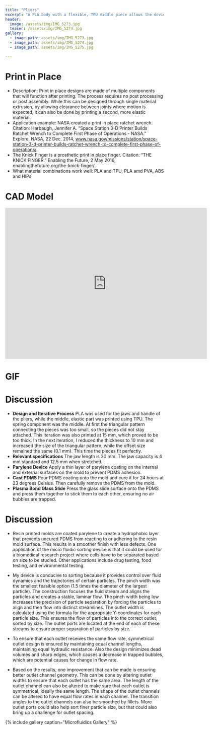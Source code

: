 ```yaml
---
title: "Pliers"
excerpt: "A PLA body with a flexible, TPU middle piece allows the device to flex a small and wide range at the tip."
header:
  image: /assets/img/IMG_5273.jpg
  teaser: /assets/img/IMG_5274.jpg
gallery:
  - image_path: assets/img/IMG_5273.jpg
  - image_path: assets/img/IMG_5274.jpg 
  - image_path: assets/img/IMG_5275.jpg

---
```


# Print in Place

* Description: Print in place designs are made of multiple components that will function after printing. The process requires no post processing or post assembly. While this can be designed through single material extrusion, by allowing clearance between joints where motion is expected, it can also be done by printing a second, more elastic material.
* Application example: NASA created a print in place ratchet wrench. Citation: Harbaugh, Jennifer A. “Space Station 3-D Printer Builds Ratchet Wrench to Complete First Phase of Operations - NASA.” Explore, NASA, 22 Dec. 2014, www.nasa.gov/missions/station/space-station-3-d-printer-builds-ratchet-wrench-to-complete-first-phase-of-operations/.
* The Knick Finger is a prosthetic print in place finger. Citation: “THE KNICK FINGER.” Enabling the Future, 2 May 2016, enablingthefuture.org/the-knick-finger/.
* What material combinations work well: PLA and TPU, PLA amd PVA, ABS and HIPs
‌
# CAD Model
<iframe src="https://vanderbilt643.autodesk360.com/shares/public/SH286ddQT78850c0d8a481a02d6d5f066cfc?mode=embed" width="640" height="480" allowfullscreen="true" webkitallowfullscreen="true" mozallowfullscreen="true"  frameborder="0"></iframe>

# GIF


# Discussion

* **Design and Iterative Process** PLA was used for the jaws and handle of the pliers, while the middle, elastic part was printed using TPU. The spring component was the middle. At first the triangular pattern connecting the pieces was too small, so the pieces did not stay attached. This iteration was also printed at 15 mm, which proved to be too thick. In the next iteration, I reduced the thickness to 10 mm and increased the size of the triangular pattern, while the offset size remained the same (0.1 mm). This time the pieces fit perfectly.
* **Relevant specifications** The jaw length is 30 mm. The jaw capacity is 4 mm standard and 12.5 mm when stretched. 
* **Parylene Device** Apply a thin layer of parylene coating on the internal and external surfaces on the mold to prevent PDMS adhesion.
* **Cast PDMS** Pour PDMS coating onto the mold and cure it for 24 hours at 23 degrees Celsius. Then carefully remove the PDMS from the mold.
* **Plasma Bond Glass Slide** Press the glass slide surface onto the PDMS and press them together to stick them to each other, ensuring no air bubbles are trapped.

# Discussion

* Resin printed molds are coated parylene to create a hydrophobic layer that prevents uncured PDMS from reacting to or adhering to the resin mold surface. This results in a smoother finish with less defects. One application of the micro fluidic sorting device is that it could be used for a biomedical research project where cells have to be separated based on size to be studied. Other applications include drug testing, food testing, and environmental testing. 

* My device is conducive to sorting because it provides control over fluid dynamics and the trajectories of certain particles. The pinch width was the smallest feasible option (1.5 times the diameter of the largest particle). The construction focuses the fluid stream and aligns the particles and creates a stable, laminar flow. The pinch width being low increases the precision of particle separation by forcing the particles to align and then flow into distinct streamlines. The outlet width is calculated using the formula for the appropriate Y-coordinates for each particle size. This ensures the flow of particles into the correct outlet, sorted by size. The outlet ports are located at the end of each of these streams to ensure proper separation of particles by size.

* To ensure that each outlet receives the same flow rate, symmetrical outlet design is ensured by maintaining equal channel lengths, maintaining equal hydraulic resistance. Also the design minimizes dead volumes and sharp edges, which causes a decrease in trapped bubbles, which are potential causes for change in flow rate. 

* Based on the results, one improvement that can be made is ensuring better outlet channel geometry. This can be done by altering outlet widths to ensure that each outlet has the same area. The length of the outlet channel can also be altered to make sure that each outlet is symmetrical, ideally the same length. The shape of the outlet channels can be altered to have equal flow rates in each channel. The transition angles to the outlet channels can also be smoothed by fillets. More outlet ports could also help sort finer particle size, but that could also bring up a challenge for outlet spacing. 


{% include gallery caption="Microfluidics Gallery" %}

